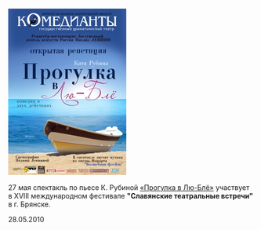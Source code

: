[
![](../../performance/progulka-v-lyu-blyo/poster.jpg)
][0]


27 мая спектакль по пьесе К. Рубиной [«Прогулка в Лю-Блё»][0] участвует в XVIII международном фестивале **"Славянские театральные встречи"** в г. Брянске.


28.05.2010

[0]: ../../performance/progulka-v-lyu-blyo "Прогулка в Лю-Блё"